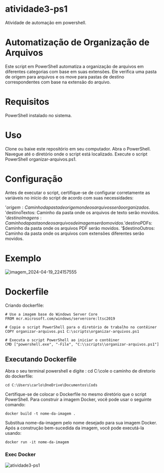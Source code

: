 # atividade3-ps1
Atividade de automação em powershell.

# Automatização de Organização de Arquivos
Este script em PowerShell automatiza a organização de arquivos em diferentes categorias com base em suas extensões. Ele verifica uma pasta de origem para arquivos e os move para pastas de destino correspondentes com base na extensão do arquivo.

# Requisitos
PowerShell instalado no sistema.
# Uso
Clone ou baixe este repositório em seu computador.
Abra o PowerShell.
Navegue até o diretório onde o script está localizado.
Execute o script PowerShell organizar-arquivos.ps1.
# Configuração
Antes de executar o script, certifique-se de configurar corretamente as variáveis no início do script de acordo com suas necessidades:

'$origem: Caminho da pasta de origem onde os arquivos serão organizados.
'$destinoTextos: Caminho da pasta onde os arquivos de texto serão movidos.
'$destinoImagens: Caminho da pasta onde os arquivos de imagem serão movidos.
'$destinoPDFs: Caminho da pasta onde os arquivos PDF serão movidos.
'$destinoOutros: Caminho da pasta onde os arquivos com extensões diferentes serão movidos.
# Exemplo
![imagem_2024-04-19_224157555](https://github.com/Krlos-G/atividade3-ps1/assets/136604221/45e89def-7146-4a63-9711-986b89952705)

# Dockerfile
Criando dockerfile:
```
# Use a imagem base do Windows Server Core
FROM mcr.microsoft.com/windows/servercore:ltsc2019

# Copie o script PowerShell para o diretório de trabalho no contêiner
COPY organizar-arquivos.ps1 C:\scripts\organizar-arquivos.ps1

# Executa o script PowerShell ao iniciar o contêiner
CMD ["powershell.exe", "-File", "C:\\scripts\\organizar-arquivos.ps1"]
```
## Executando Dockerfile
Abra o seu terminal powershell e digite : cd C:\cole o caminho de diretorio do dockerfile:
```
cd C:\Users\carlo\OneDrive\Documentos\Cods
```
Certifique-se de colocar o Dockerfile no mesmo diretório que o script PowerShell. Para construir a imagem Docker, você pode usar o seguinte comando:
```
docker build -t nome-da-imagem .
```
Substitua nome-da-imagem pelo nome desejado para sua imagem Docker. Após a construção bem-sucedida da imagem, você pode executá-la usando:
```
docker run -it nome-da-imagem
```
### Exec Docker
![atividade3-ps1](https://github.com/Krlos-G/atividade3-ps1/assets/136604221/d9c405d1-ce5f-4828-b19d-773d321d6262)
